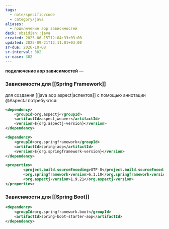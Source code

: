 ```yaml
---
tags:
  - note/specific/code
  - category/java
aliases:
  - подключение aop зависимостей
deck: obsidian::java
created: 2025-06-15T12:04:33+03:00
updated: 2025-09-21T12:11:01+03:00
sr-due: 2026-10-08
sr-interval: 382
sr-ease: 302
---
```


**подключение aop зависимостей**
—
### Зависимости для [[Spring Framework]]
для создания [[java aop aspect|аспектов]] с помощью аннотации @AspectJ потребуются:
```xml
<dependency>
	<groupId>org.aspectj</groupId>
	<artifactId>aspectjweaver</artifactId>
	<version>${org.aspectj-version}</version>
</dependency>
```
```xml
<dependency>
	<groupId>org.springframework</groupId>
	<artifactId>spring-aop</artifactId>
	<version>${org.springframework-version}</version>
</dependency>
```
```xml
<properties>
        <project.build.sourceEncoding>UTF-8</project.build.sourceEncoding>
        <org.springframework-version>6.1.10</org.springframework-version>
        <org.aspectj-version>1.9.21</org.aspectj-version>
</properties>
```

### Зависимости для [[Spring Boot]]
```xml
<dependency>
	<groupId>org.springframework.boot</groupId>
	<artifactId>spring-boot-starter-aop</artifactId>
</dependency>
```
